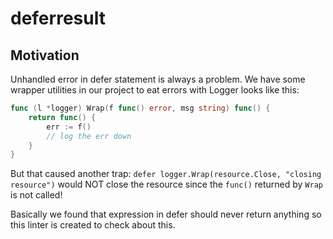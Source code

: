 # deferresult

## Motivation

Unhandled error in defer statement is always a problem. We have some wrapper utilities in our project to eat errors with Logger looks like this:

```go
func (l *logger) Wrap(f func() error, msg string) func() {
	return func() {
		err := f()
		// log the err down
    }
}
```

But that caused another trap: `defer logger.Wrap(resource.Close, "closing resource")` would NOT close the resource since the `func()` returned by `Wrap` is not called!

Basically we found that expression in defer should never return anything so this linter is created to check about this.
